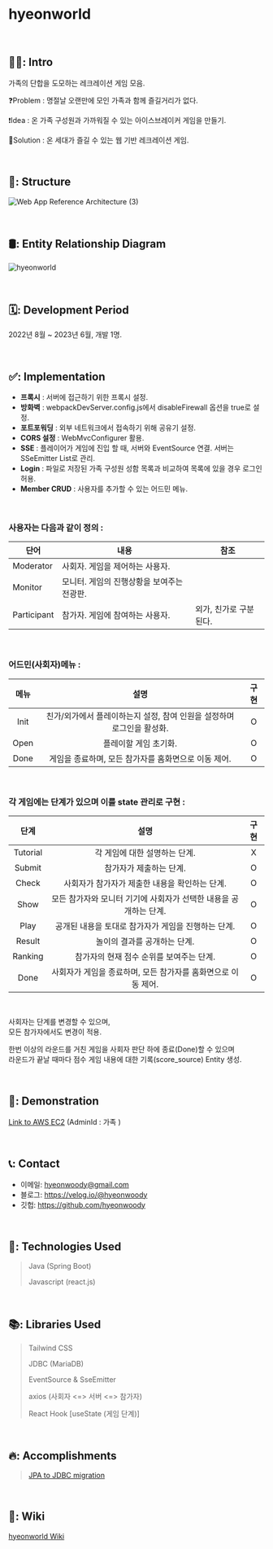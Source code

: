 # hyeonworld


<br>

## 🧑‍💻: Intro
가족의 단합을 도모하는 레크레이션 게임 모음.

❓Problem : 명절날 오랜만에 모인 가족과 함께 즐길거리가 없다.

❗Idea : 온 가족 구성원과 가까워질 수 있는 아이스브레이커 게임을 만들기.

💯Solution : 온 세대가 즐길 수 있는 웹 기반 레크레이션 게임.

<br>

## 🧱: Structure
![Web App Reference Architecture (3)](https://github.com/hyeonwoody/hyeonworld/assets/75844701/40fdf696-8fca-415f-84d6-06df73bfd300)

</br>

## 🛢️: Entity Relationship Diagram
![hyeonworld](https://github.com/hyeonwoody/hyeonworld/assets/75844701/5758f2e5-6370-462d-8fea-1fbd69138b19)

</br>


## 🗓️: Development Period
2022년 8월 ~ 2023년 6월, 개발 1명.

<br>

## ✅: Implementation
- **프록시** : 서버에 접근하기 위한 프록시 설정.
- **방화벽** : webpackDevServer.config.js에서 disableFirewall 옵션을 true로 설정.
- **포트포워딩** : 외부 네트워크에서 접속하기 위해 공유기 설정.
- **CORS 설정** : WebMvcConfigurer 활용.
- **SSE** : 플레이어가 게임에 진입 할 때, 서버와 EventSource 연결. 서버는 SSeEmitter List로 관리.
- **Login** :  파일로 저장된 가족 구성원 성함 목록과 비교하여 목록에 있을 경우 로그인 허용.
- **Member CRUD** : 사용자를 추가할 수 있는 어드민 메뉴.

<br>

### 사용자는 다음과 같이 정의  :
| 단어    | 내용                                    | 참조            |
| ----- | ------------------------------------- | ------------- |
| Moderator   | 사회자. 게임을 제어하는 사용자.                         |               |
| Monitor   | 모니터. 게임의 진행상황을 보여주는 전광판.                   |               |
| Participant   | 참가자. 게임에 참여하는 사용자.                         | 외가, 친가로 구분된다. |

<br>

### 어드민(사회자)메뉴 :
| **메뉴** |                               **설명**                               | **구현** |
|:------:|:------------------------------------------------------------------:|:------:|
|  Init  |          친가/외가에서 플레이하는지 설정, 참여 인원을 설정하며 로그인을 활성화.          |   O    |
|  Open  |                            플레이할 게임 초기화.                            |   O    |
|  Done  |                   게임을 종료하며, 모든 참가자를 홈화면으로 이동 제어.                   |   O    |  

<br>

### 각 게임에는 단계가 있으며 이를 state 관리로 구현 :
|**단계**|                **설명**                 | **구현** |
|:---:|:-------------------------------------:|:------:|
| Tutorial  |           각 게임에 대한 설명하는 단계.           |   X    |
| Submit    |             참가자가 제출하는 단계.             |   O    |
| Check    |      사회자가 참가자가 제출한 내용을 확인하는 단계.       |   O    |
| Show    | 모든 참가자와 모니터 기기에 사회자가 선택한 내용을 공개하는 단계. |   O    |
| Play    |     공개된 내용을 토대로 참가자가 게임을 진행하는 단계.     |   O    |
| Result    |           놀이의 결과를 공개하는 단계.            |   O    |
| Ranking    |        참가자의 현재 점수 순위를 보여주는 단계.        |   O    |
| Done |  사회자가 게임을 종료하며, 모든 참가자를 홈화면으로 이동 제어.  |   O    |


<br>

사회자는 단계를 변경할 수 있으며,  
모든 참가자에서도 변경이 적용.


한번 이상의 라운드를 거친 게임을 사회자 판단 하에 종료(Done)할 수 있으며  
라운드가 끝날 때마다 점수 게임 내용에 대한 기록(score_source) Entity 생성.

<br>

## 🎥: Demonstration

[Link to AWS EC2](http://13.125.105.200:13001/)
(AdminId : 가족 ) 

<br>

## 📞: Contact
- 이메일: hyeonwoody@gmail.com
- 블로그: https://velog.io/@hyeonwoody
- 깃헙: https://github.com/hyeonwoody

<br>

## 🧱: Technologies Used
> Java (Spring Boot)
> 
> Javascript (react.js)


<br>

## 📚: Libraries Used
> Tailwind CSS  
> 
> JDBC (MariaDB)  
> 
> EventSource & SseEmitter
> 
> axios (사회자 <=> 서버 <=> 참가자) 
> 
> React Hook [useState (게임 단계)]

<br>

## 🔥: Accomplishments
> [JPA to JDBC migration](https://github.com/hyeonwoody/hyeonworld/wiki/JPA-to-JDBC-Migration)

<br>

## 📖: Wiki
[hyeonworld Wiki](https://github.com/hyeonwoody/hyeonworld/wiki)

<br> 
